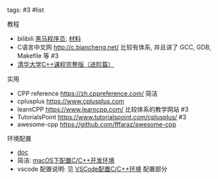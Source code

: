 tags: #3 #list


教程

- bilibili [黑马程序员](https://www.bilibili.com/video/BV1et411b73Z); [材料](https://pan.baidu.com/s/1vTXgoXql0JZIuThKIMJJCA?pwd=1234)
- C语言中文网 <http://c.biancheng.net/> 比较有体系, 并且讲了 GCC, GDB, Makefile 等 #3
- [清华大学C++课程完整版（进阶篇）](https://www.bilibili.com/video/BV1Zt411P7Zm)

实用

- CPP reference <https://zh.cppreference.com/> 简洁
- cplusplus <https://www.cplusplus.com>
- learnCPP <https://www.learncpp.com/> 比较体系的教学网站 #3
- TutorialsPoint <https://www.tutorialspoint.com/cplusplus/> #3
- awesome-cpp <https://github.com/fffaraz/awesome-cpp>

环境配置

- [doc](https://code.visualstudio.com/docs/languages/cpp)
- 简洁: [macOS下配置C/C++开发环境](https://zhuanlan.zhihu.com/p/158566155)
- vscode 配置说明: 见 [VSCode配置C/C++环境](https://zhuanlan.zhihu.com/p/87864677) 配置部分
